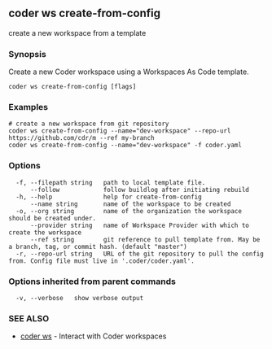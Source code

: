 ## coder ws create-from-config

create a new workspace from a template

### Synopsis

Create a new Coder workspace using a Workspaces As Code template.

```
coder ws create-from-config [flags]
```

### Examples

```
# create a new workspace from git repository
coder ws create-from-config --name="dev-workspace" --repo-url https://github.com/cdr/m --ref my-branch
coder ws create-from-config --name="dev-workspace" -f coder.yaml
```

### Options

```
  -f, --filepath string   path to local template file.
      --follow            follow buildlog after initiating rebuild
  -h, --help              help for create-from-config
      --name string       name of the workspace to be created
  -o, --org string        name of the organization the workspace should be created under.
      --provider string   name of Workspace Provider with which to create the workspace
      --ref string        git reference to pull template from. May be a branch, tag, or commit hash. (default "master")
  -r, --repo-url string   URL of the git repository to pull the config from. Config file must live in '.coder/coder.yaml'.
```

### Options inherited from parent commands

```
  -v, --verbose   show verbose output
```

### SEE ALSO

* [coder ws](coder_ws.md)	 - Interact with Coder workspaces

